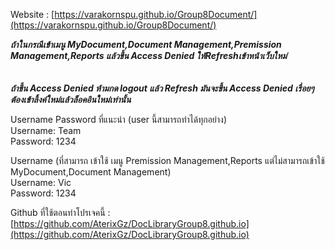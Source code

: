 Website : [https://varakornspu.github.io/Group8Document/](https://varakornspu.github.io/Group8Document/) <br>

***ถ้าในกรณีเข้าเมนู MyDocument,Document Management,Premission Management,Reports แล้วขึ้น Access Denied ให้Refreshเข้าหน้าเว็บใหม่*** <br><br>
<br>
***ถ้าขึ้น  Access Denied ห้ามกด logout แล้ว Refresh มันจะขึ้น Access Denied เรื่อยๆ ต้องเข้าลิ้งค์ใหม่แล้วล็อคอินใหม่เท่านั้น*** <br>

Username Password ที่แนะนำ (user นี้สามารถทำได้ทุกอย่าง)<br>
Username: Team <br>
Password: 1234 <br>

Username (ที่สามารถ เข้าใช้ เมนู Premission Management,Reports แต่ไม่สามารถเข้าใช้ MyDocument,Document Management) <br>
Username: Vic <br>
Password: 1234<br>

Github ที่ใช้ตอนทำโปรเจคนี้ : [https://github.com/AterixGz/DocLibraryGroup8.github.io](https://github.com/AterixGz/DocLibraryGroup8.github.io)
